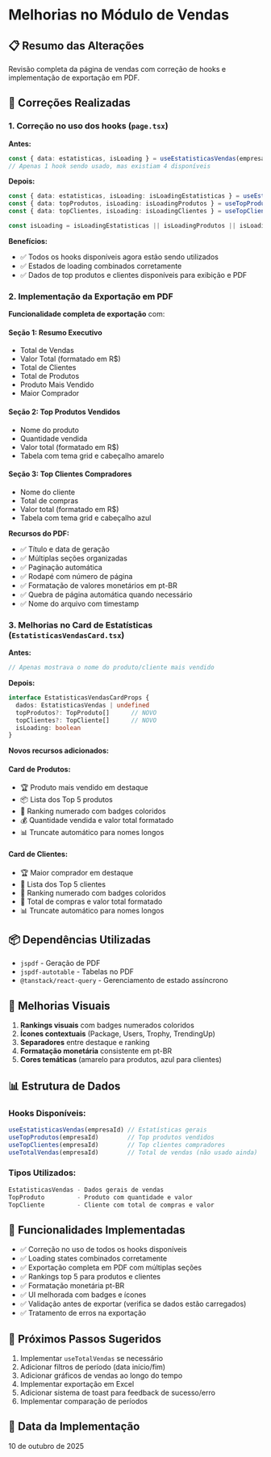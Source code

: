 # Melhorias no Módulo de Vendas

## 📋 Resumo das Alterações

Revisão completa da página de vendas com correção de hooks e implementação de exportação em PDF.

## 🔄 Correções Realizadas

### 1. **Correção no uso dos hooks** (`page.tsx`)

**Antes:**
```typescript
const { data: estatisticas, isLoading } = useEstatisticasVendas(empresaId)
// Apenas 1 hook sendo usado, mas existiam 4 disponíveis
```

**Depois:**
```typescript
const { data: estatisticas, isLoading: isLoadingEstatisticas } = useEstatisticasVendas(empresaId)
const { data: topProdutos, isLoading: isLoadingProdutos } = useTopProdutos(empresaId)
const { data: topClientes, isLoading: isLoadingClientes } = useTopClientes(empresaId)

const isLoading = isLoadingEstatisticas || isLoadingProdutos || isLoadingClientes
```

**Benefícios:**
- ✅ Todos os hooks disponíveis agora estão sendo utilizados
- ✅ Estados de loading combinados corretamente
- ✅ Dados de top produtos e clientes disponíveis para exibição e PDF

### 2. **Implementação da Exportação em PDF**

**Funcionalidade completa de exportação** com:

#### Seção 1: Resumo Executivo
- Total de Vendas
- Valor Total (formatado em R$)
- Total de Clientes
- Total de Produtos
- Produto Mais Vendido
- Maior Comprador

#### Seção 2: Top Produtos Vendidos
- Nome do produto
- Quantidade vendida
- Valor total (formatado em R$)
- Tabela com tema grid e cabeçalho amarelo

#### Seção 3: Top Clientes Compradores
- Nome do cliente
- Total de compras
- Valor total (formatado em R$)
- Tabela com tema grid e cabeçalho azul

**Recursos do PDF:**
- ✅ Título e data de geração
- ✅ Múltiplas seções organizadas
- ✅ Paginação automática
- ✅ Rodapé com número de página
- ✅ Formatação de valores monetários em pt-BR
- ✅ Quebra de página automática quando necessário
- ✅ Nome do arquivo com timestamp

### 3. **Melhorias no Card de Estatísticas** (`EstatisticasVendasCard.tsx`)

**Antes:**
```typescript
// Apenas mostrava o nome do produto/cliente mais vendido
```

**Depois:**
```typescript
interface EstatisticasVendasCardProps {
  dados: EstatisticasVendas | undefined
  topProdutos?: TopProduto[]      // NOVO
  topClientes?: TopCliente[]      // NOVO
  isLoading: boolean
}
```

**Novos recursos adicionados:**

#### Card de Produtos:
- 🏆 Produto mais vendido em destaque
- 📦 Lista dos Top 5 produtos
- 🔢 Ranking numerado com badges coloridos
- 💰 Quantidade vendida e valor total formatado
- 📊 Truncate automático para nomes longos

#### Card de Clientes:
- 🏆 Maior comprador em destaque
- 👥 Lista dos Top 5 clientes
- 🔢 Ranking numerado com badges coloridos
- 🛒 Total de compras e valor total formatado
- 📊 Truncate automático para nomes longos

## 📦 Dependências Utilizadas

- `jspdf` - Geração de PDF
- `jspdf-autotable` - Tabelas no PDF
- `@tanstack/react-query` - Gerenciamento de estado assíncrono

## 🎨 Melhorias Visuais

1. **Rankings visuais** com badges numerados coloridos
2. **Ícones contextuais** (Package, Users, Trophy, TrendingUp)
3. **Separadores** entre destaque e ranking
4. **Formatação monetária** consistente em pt-BR
5. **Cores temáticas** (amarelo para produtos, azul para clientes)

## 📊 Estrutura de Dados

### Hooks Disponíveis:
```typescript
useEstatisticasVendas(empresaId) // Estatísticas gerais
useTopProdutos(empresaId)        // Top produtos vendidos
useTopClientes(empresaId)        // Top clientes compradores
useTotalVendas(empresaId)        // Total de vendas (não usado ainda)
```

### Tipos Utilizados:
```typescript
EstatisticasVendas - Dados gerais de vendas
TopProduto         - Produto com quantidade e valor
TopCliente         - Cliente com total de compras e valor
```

## 🚀 Funcionalidades Implementadas

- ✅ Correção no uso de todos os hooks disponíveis
- ✅ Loading states combinados corretamente
- ✅ Exportação completa em PDF com múltiplas seções
- ✅ Rankings top 5 para produtos e clientes
- ✅ Formatação monetária pt-BR
- ✅ UI melhorada com badges e ícones
- ✅ Validação antes de exportar (verifica se dados estão carregados)
- ✅ Tratamento de erros na exportação

## 📝 Próximos Passos Sugeridos

1. Implementar `useTotalVendas` se necessário
2. Adicionar filtros de período (data início/fim)
3. Adicionar gráficos de vendas ao longo do tempo
4. Implementar exportação em Excel
5. Adicionar sistema de toast para feedback de sucesso/erro
6. Implementar comparação de períodos

## 📅 Data da Implementação

10 de outubro de 2025

